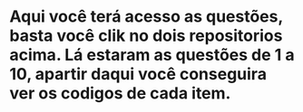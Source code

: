 # Aqui você terá acesso as questões, basta você clik no dois repositorios acima. Lá estaram as questões de 1 a 10, apartir daqui você conseguira ver os codigos de cada item.
